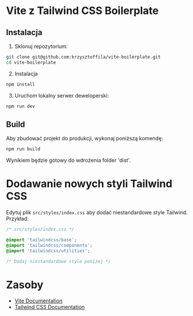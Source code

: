# Vite z Tailwind CSS Boilerplate

## Instalacja

1. Sklonuj repozytorium:

```bash
git clone git@github.com:krzysztoffila/vite-boilerplate.git
cd vite-boilerplate
```

2. Instalacja
```bash
npm install
```

3. Uruchom lokalny serwer deweloperski:
```bash
npm run dev
```

## Build
Aby zbudować projekt do produkcji, wykonaj poniższą komendę:
```bash
npm run build
```
Wynikiem będzie gotowy do wdrożenia folder 'dist'.

# Dodawanie nowych styli Tailwind CSS

Edytuj plik `src/styles/index.css` aby dodać niestandardowe style Tailwind. Przykład:

```css
/* src/styles/index.css */

@import 'tailwindcss/base';
@import 'tailwindcss/components';
@import 'tailwindcss/utilities';

/* Dodaj niestandardowe style poniżej */
```
# Zasoby

- [Vite Documentation](https://vitejs.dev/)
- [Tailwind CSS Documentation](https://tailwindcss.com/docs)
